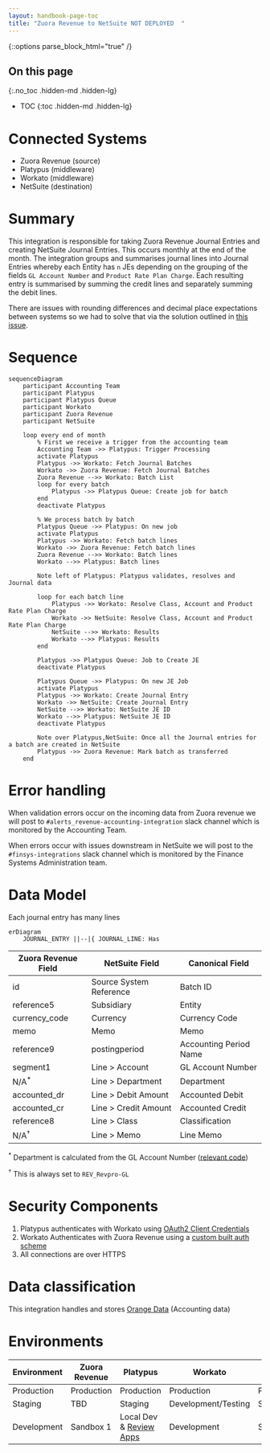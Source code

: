 ```yaml
---
layout: handbook-page-toc
title: "Zuora Revenue to NetSuite NOT DEPLOYED  "
---
```


{::options parse_block_html="true" /}

<link rel="stylesheet" type="text/css" href="/stylesheets/biztech.css" />

## On this page
{:.no_toc .hidden-md .hidden-lg}

- TOC
{:toc .hidden-md .hidden-lg}

# Connected Systems

- Zuora Revenue (source)
- Platypus (middleware)
- Workato (middleware)
- NetSuite (destination)

# Summary

This integration is responsible for taking Zuora Revenue Journal Entries and creating NetSuite Journal Entries. This occurs monthly at the end of the month. The integration groups and summarises journal lines into Journal Entries whereby each Entity has `n` JEs depending on the grouping of the fields `GL Account Number` and `Product Rate Plan Charge`. Each resulting entry is summarised by summing the credit lines and separately summing the debit lines.

There are issues with rounding differences and decimal place expectations between systems so we had to solve that via the solution outlined in [this issue](https://gitlab.com/gitlab-com/business-technology/enterprise-apps/integrations/integrations-work/-/issues/115).

# Sequence

```mermaid
sequenceDiagram
    participant Accounting Team
    participant Platypus
    participant Platypus Queue
    participant Workato
    participant Zuora Revenue
    participant NetSuite

    loop every end of month
        % First we receive a trigger from the accounting team
        Accounting Team ->> Platypus: Trigger Processing
        activate Platypus
        Platypus ->> Workato: Fetch Journal Batches
        Workato ->> Zuora Revenue: Fetch Journal Batches
        Zuora Revenue -->> Workato: Batch List
        loop for every batch
            Platypus ->> Platypus Queue: Create job for batch
        end
        deactivate Platypus

        % We process batch by batch
        Platypus Queue ->> Platypus: On new job
        activate Platypus
        Platypus ->> Workato: Fetch batch lines
        Workato ->> Zuora Revenue: Fetch batch lines
        Zuora Revenue -->> Workato: Batch lines
        Workato -->> Platypus: Batch lines

        Note left of Platypus: Platypus validates, resolves and Journal data

        loop for each batch line
            Platypus ->> Workato: Resolve Class, Account and Product Rate Plan Charge
            Workato ->> NetSuite: Resolve Class, Account and Product Rate Plan Charge
            NetSuite -->> Workato: Results
            Workato -->> Platypus: Results
        end

        Platypus ->> Platypus Queue: Job to Create JE
        deactivate Platypus

        Platypus Queue ->> Platypus: On new JE Job
        activate Platypus
        Platypus ->> Workato: Create Journal Entry
        Workato ->> NetSuite: Create Journal Entry
        NetSuite -->> Workato: NetSuite JE ID
        Workato -->> Platypus: NetSuite JE ID
        deactivate Platypus

        Note over Platypus,NetSuite: Once all the Journal entries for a batch are created in NetSuite
        Platypus ->> Zuora Revenue: Mark batch as transferred
    end
```

# Error handling

When validation errors occur on the incoming data from Zuora revenue we will post to `#alerts_revenue-accounting-integration` slack channel which is monitored by the Accounting Team.

When errors occur with issues downstream in NetSuite we will post to the `#finsys-integrations` slack channel which is monitored by the Finance Systems Administration team.

# Data Model

Each journal entry has many lines

```mermaid
erDiagram
    JOURNAL_ENTRY ||--|{ JOURNAL_LINE: Has
```

| Zuora Revenue Field | NetSuite Field          | Canonical Field        |
| ------------------- | ----------------------- | ---------------------- |
| id                  | Source System Reference | Batch ID               |
| reference5          | Subsidiary              | Entity                 |
| currency_code       | Currency                | Currency Code          |
| memo                | Memo                    | Memo                   |
| reference9          | postingperiod           | Accounting Period Name |
| segment1            | Line > Account          | GL Account Number      |
| N/A<sup>*</sup>     | Line > Department       | Department             |
| accounted_dr        | Line > Debit Amount     | Accounted Debit        |
| accounted_cr        | Line > Credit Amount    | Accounted Credit       |
| reference8          | Line > Class            | Classification         |
| N/A<sup>†</sup>     | Line > Memo             | Line Memo              |

<sup>*</sup> Department is calculated from the GL Account Number ([relevant code](https://gitlab.com/gitlab-com/business-technology/enterprise-apps/integrations/platypus/-/blob/master/src/finance/accounting/commands/transfer-batch.command.ts#L91))

<sup>†</sup> This is always set to `REV_Revpro-GL`

# Security Components

1. Platypus authenticates with Workato using [OAuth2 Client Credentials](https://docs.workato.com/api-mgmt/oauth2.html#request-access-token)
2. Workato Authenticates with Zuora Revenue using a [custom built auth scheme](https://www.zuora.com/developer/revpro-api/#tag/Authentication)
3. All connections are over HTTPS

# Data classification

This integration handles and stores [Orange Data](https://about.gitlab.com/handbook/security/data-classification-standard.html#orange) (Accounting data)

# Environments

| Environment | Zuora Revenue | Platypus                                                              | Workato             | NetSuite   |
| ----------- | ------------- | --------------------------------------------------------------------- | ------------------- | ---------- |
| Production  | Production    | Production                                                            | Production          | Production |
| Staging     | TBD           | Staging                                                               | Development/Testing | Sandbox 2  |
| Development | Sandbox 1     | Local Dev & [Review Apps](https://docs.gitlab.com/ee/ci/review_apps/) | Development         | Sandbox 1  |
